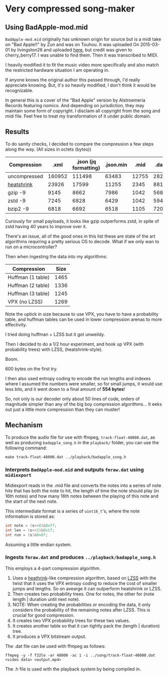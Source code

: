 # Very compressed song-maker

## Using BadApple-mod.mid

`BadApple-mod.mid` originally has unknown origin for source but is a midi take on "Bad Apple!!" by Zun and was on Touhou. It was uploaded On 2015-03-01 by livingston26 and uploaded [here](https://musescore.com/user/1467236/scores/678091), but credit was given to cherry_berry17.  I was unable to find them.  Then it was transcribed to MIDI.

I heavily modified it to fit the music video more specifically and also match the restricted hardware situation I am operating in.

If anyone knows the original author this passed through, I'd really appreciate knowing. But, it's so heavily modified, I don't think it would be recognizable.

In general this is a cover of the "Bad Apple" version by Alstroemeria Records featuring nomico.  And depending on jurisdiction, they may maintain some form of copyright.  I disclaim all copyright from the song and midi file.  Feel free to treat my transformation of it under public domain.

## Results

To do sanity checks, I decided to compare the compression a few steps along the way.  (All sizes in octets (bytes))

| Compression | .xml | .json (jq formatting) | .json.min | .mid | .dat | 
| -- | -- | -- | -- | -- | -- |
| uncompressed | 160952 | 111498 | 63483 | 12755 | 2824 |
| [heatshrink](https://github.com/atomicobject/heatshrink) | 23926 | 17599 | 11255 | 2345 | 881
| gzip -9      | 9145 | 8662 | 7986 | 1042 | 568 |
| zstd -9      | 7245 | 6828 | 6429 | 1042 | 594 |
| bzip2 -9     | 6818 | 6692 | 6518 | 1105 | 720 |

Curiously for small payloads, it looks like gzip outperforms zstd, in spite of zstd having 40 years to improve over it.

There's an issue, all of the good ones in this list these are state of the art algorithms requiring a pretty serious OS to decode.  What if we only wan to run on a microcontroller?

Then when ingesting the data into my algorithms:

| Compression | Size |
| -- | -- |
| Huffman (1 table) | 1465 |
| Huffman (2 table) | 1336 |
| Huffman (3 table) | 1245 |
| VPX (no LZSS) | 1269 |

Note the uptick in size because to use VPX, you have to have a probability table, and huffman tables can be used in lower compression arenas to more effectivity. 

I tried doing huffman + LZSS but it got unweildy.

Then I decided to do a 1/2 hour experiment, and hook up VPX (with probability trees) with LZSS, (heatshrink-style).  

Boom.

600 bytes on the first try.

I then also used entropy coding to encode the run lengths and indexes where I assumed the numbers were smaller, so for small jumps, it would use less bits, and it went down to a final amount of **554 bytes**!

So, not only is our decoder only about 50 lines of code, orders of magnitude simpler than any of the big boy compression algorithms... It eeks out just a little more compression than they can muster!

## Mechanism

To produce the audio file for use with ffmpeg, `track-float-48000.dat`, as well as producing `badapple_song.h` in the `playback/` folder, you can use the following command:

```
make track-float-48000.dat ../playback/badapple_song.h
```

### Interprets `BadApple-mod.mid` and outputs `fmraw.dat` using `midiexport`

Midiexport reads in the .mid file and converts the notes into a series of note hits that has both the note to hit, the length of time the note should play (in 16th notes) and how many 16th notes between the playing of this note and the start of the next note.

This intermediate format is a series of `uint16_t`'s, where the note information is stored as:

```c
int note = (s>>8)&0xff;
int len = (s>>3)&0x1f;
int run = (s)&0x07;
```

Assuming a little endian system.

### Ingests `fmraw.dat` and produces `../playback/badapple_song.h`

This employs a 4-part compression algorithm.

1. Uses a [heathrink](https://github.com/atomicobject/heatshrink)-like compression algorithm, based on [LZSS](https://en.wikipedia.org/wiki/Lempel%E2%80%93Ziv%E2%80%93Storer%E2%80%93Szymanski) with the twist that it uses the VPX entropy coding to reduce the cost of smaller jumps and lengths.  So on avearge it can outperform heatshrink or LZSS.
2. Then creates two probability trees.  One for notes, the other for (note length | duration until next note).
3. NOTE: When creating the probabilities or encoding the data, it only considers the probability of the remaining notes after LZSS.  This is crucial for good compression.
4. It creates two VPX probability trees for these two values.
5. It creates another table so that it can tightly pack the (length | duration) tree.
6. It produces a VPX bitstream output.

The .dat file can be used with ffmpeg as follows:

```
ffmpeg -y -f f32le -ar 48000 -ac 1 -i ../song/track-float-48000.dat <video data> <output.mp4>
```

The .h file is used with the playback system by being compiled in.




